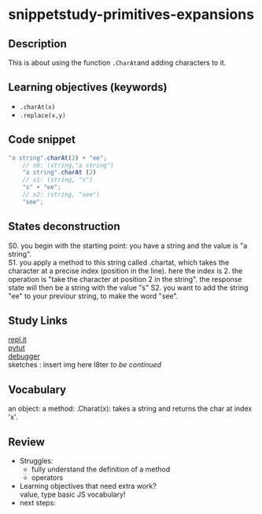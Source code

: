 # snippetstudy-primitives-expansions

## Description
This is about using the function `.CharAt`and adding characters to it.

<!---
personal note: use ctrl+f and lookup "continued" to find where you haven't finish.
-->

## Learning objectives (keywords)
* `.charAt(x)`
* `.replace(x,y)`

## Code snippet
```js
"a string".charAt(2) + "ee";
    // s0: (string,"a string")
    "a string".charAt (2)        
    // s1: (string, "s")
    "s" + "ee";
    // s2: (string, "see")
    "see";
```

## States deconstruction
S0. you begin with the starting point: you have a string and the value is "a string".  
S1. you apply a method to this string called .chartat, which takes the character at a precise index (position in the line). here the index is 2.
    the operation is "take the character at position 2 in the string". the response state will then be a string with the value "s"
S2. you want to add the string "ee" to your previour string, to make the word "see".

## Study Links
[repl.it](https://repl.it/@colevandersWands/primitive-types)  
[pytut](https://goo.gl/QahvNv)  
[debugger](https://www.w3schools.com/code/tryit.asp?filename=FU1BIF6VJMS4)  
sketches : insert img here l8ter _to be continued_

## Vocabulary

an object:
a method:
.Charat(x): takes a string and returns the char at index 'x'.

## Review
* Struggles: 
  * fully understand the definition of a method
  * operators
* Learning objectives that need extra work?   
  value, type
  basic JS vocabulary!
* next steps: 
  
